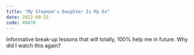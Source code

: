 ```yaml
---
title: "My Stepmom's Daughter Is My Ex"
date: 2022-09-21
code: 49470
---
```

Informative break-up lessons that will totally, 100% help me in future. Why did I watch this again?